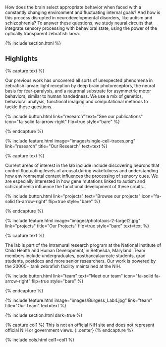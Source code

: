 ---
---

How does the brain select appropriate behavior when faced with a constantly changing environment and fluctuating internal goals? And how is this process disrupted in neurodevelopmental disorders, like autism and schizophrenia? To answer these questions, we study neural circuits that integrate sensory processing with behavioral state, using the power of the optically transparent zebrafish larva.

{% include section.html %}

## Highlights

{% capture text %}

Our previous work has uncovered all sorts of unexpected phenomena in zebrafish larvae: light reception by deep brain photoreceptors, the neural basis for fear-paralysis, and a neuronal substrate for asymmetric motor behaviors, similar to human handedness. We use a mix of genetics, behavioral analysis, functional imaging and computational methods to tackle these questions. 

{%
  include button.html
  link="research"
  text="See our publications"
  icon="fa-solid fa-arrow-right"
  flip=true
  style="bare"
%}

{% endcapture %}

{%
  include feature.html
  image="images/single-cell-traces.png"
  link="research"
  title="Our Research"
  text=text
%}

{% capture text %}

Current areas of interest in the lab include include discovering neurons that control fluctuating levels of arousal during wakefulness and understanding how environmental context influences the processing of sensory cues. We are especially interested in how gene mutations linked to autism and schizophrenia influence the functional development of these ciruits.

{%
  include button.html
  link="projects"
  text="Browse our projects"
  icon="fa-solid fa-arrow-right"
  flip=true
  style="bare"
%}

{% endcapture %}

{%
  include feature.html
  image="images/phototaxis-2-target2.jpg"
  link="projects"
  title="Our Projects"
  flip=true
  style="bare"
  text=text
%}

{% capture text %}

The lab is part of the intramural research program at the National Institute of Child Health and Human Development, in Bethesda, Maryland. Team members include undergraduates, postbaccalaureate students, grad students, postdocs and more senior researchers. Our work is powered by the 20000+ tank zebrafish facility maintained at the NIH.

{%
  include button.html
  link="team"
  text="Meet our team"
  icon="fa-solid fa-arrow-right"
  flip=true
  style="bare"
%}

{% endcapture %}

{%
  include feature.html
  image="images/Burgess_Lab4.jpg"
  link="team"
  title="Our Team"
  text=text
%}

{% include section.html dark=true %}

{% capture col1 %}
This is not an official NIH site and does not represent official NIH or government views.
{:.center}
{% endcapture %}

{% include cols.html col1=col1 %}

